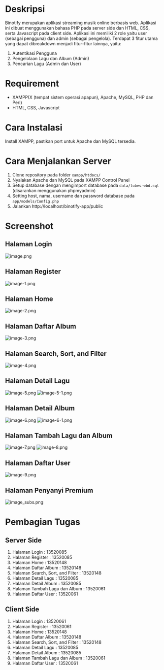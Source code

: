 # Deskripsi

Binotify merupakan aplikasi streaming musik online berbasis web. Aplikasi ini dibuat menggunakan bahasa PHP pada server side dan HTML, CSS, serta Javascript pada client side. Aplikasi ini memiliki 2 role yaitu user (sebagai pengguna) dan admin (sebagai pengelola). Terdapat 3 fitur utama yang dapat dibreakdown menjadi fitur-fitur lainnya, yaitu:

1. Autentikasi Pengguna
2. Pengelolaan Lagu dan Album (Admin)
3. Pencarian Lagu (Admin dan User)

# Requirement

- XAMPP(X (tempat sistem operasi apapun), Apache, MySQL, PHP dan Perl)
- HTML, CSS, Javascript

# Cara Instalasi

Install XAMPP, pastikan port untuk Apache dan MySQL tersedia.

# Cara Menjalankan Server

1. Clone repository pada folder `xampp/htdocs/`
2. Nyalakan Apache dan MySQL pada XAMPP Control Panel
3. Setup database dengan mengimport database pada `data/tubes-wbd.sql` (disarankan menggunakan phpmyadmin)
4. Setting host, nama, username dan password database pada `app/models/Config.php`
5. Jalankan http://localhost/binotify-app/public

# Screenshot

## Halaman Login

![image.png](./screenshot/image.png)

## Halaman Register

![image-1.png](./screenshot/image-1.png)

## Halaman Home

![image-2.png](./screenshot/image-2.png)

## Halaman Daftar Album

![image-3.png](./screenshot/image-3.png)

## Halaman Search, Sort, and Filter

![image-4.png](./screenshot/image-4.png)

## Halaman Detail Lagu

![image-5.png](./screenshot/image-5.png)
![image-5-1.png](./screenshot/image-5-1.png)

## Halaman Detail Album

![image-6.png](./screenshot/image-6.png)
![image-6-1.png](./screenshot/image-6-1.png)

## Halaman Tambah Lagu dan Album

![image-7.png](./screenshot/image-7.png)
![image-8.png](./screenshot/image-8.png)

## Halaman Daftar User

![image-9.png](./screenshot/image-9.png)

## Halaman Penyanyi Premium

![image_subs.png](./screenshot/image_subs.png)

# Pembagian Tugas

## Server Side

1. Halaman Login : 13520085
2. Halaman Register : 13520085
3. Halaman Home : 13520148
4. Halaman Daftar Album : 13520148
5. Halaman Search, Sort, and Filter : 13520148
6. Halaman Detail Lagu : 13520085
7. Halaman Detail Album : 13520085
8. Halaman Tambah Lagu dan Album : 13520061
9. Halaman Daftar User : 13520061

## Client Side

1. Halaman Login : 13520061
2. Halaman Register : 13520061
3. Halaman Home : 13520148
4. Halaman Daftar Album : 13520148
5. Halaman Search, Sort, and Filter : 13520148
6. Halaman Detail Lagu : 13520085
7. Halaman Detail Album : 13520085
8. Halaman Tambah Lagu dan Album : 13520061
9. Halaman Daftar User : 13520061
